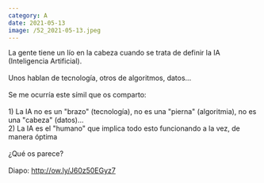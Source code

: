 ```yaml
--- 
category: A 
date: 2021-05-13 
image: /52_2021-05-13.jpeg 
--- 
```


La gente tiene un lío en la cabeza cuando se trata de definir la IA (Inteligencia Artificial). <br><br>Unos hablan de tecnología, otros de algoritmos, datos... <br><br>Se me ocurría este símil que os comparto:<br><br>1) La IA no es un "brazo" (tecnología), no es una "pierna" (algoritmia), no es una "cabeza" (datos)...<br>2) La IA es el "humano" que implica todo esto funcionando a la vez, de manera óptima<br><br>¿Qué os parece?<br><br>Diapo: http://ow.ly/J60z50EGyz7